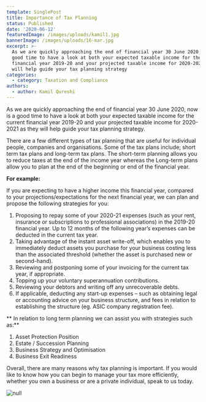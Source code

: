 ```yaml
---
template: SinglePost
title: Importance of Tax Planning
status: Published
date: '2020-06-12'
featuredImage: /images/uploads/kamil1.jpg
bannerImage: /images/uploads/16-mar.jpg
excerpt: >-
  As we are quickly approaching the end of financial year 30 June 2020, now is a
  good time to have a look at both your expected taxable income for the current
  financial year 2019-20 and your projected taxable income for 2020-2021 as they
  will help guide your tax planning strategy
categories:
  - category: Taxation and Compliance
authors:
  - author: Kamil Qureshi
---
```

As we are quickly approaching the end of financial year 30 June 2020, now is a good time to have a look at both your expected taxable income for the current financial year 2019-20 and your projected taxable income for 2020-2021 as they will help guide your tax planning strategy. 

There are a few different types of tax planning that are useful for individual people, companies and organisations. Some of the tax plans include; short term tax plans and long-term tax plans. The short-term planning allows you to reduce taxes at the end of the income year whereas the Long-term plans allow you to plan at the end of the beginning or end of the financial year. 

**For example:** 

If you are expecting to have a higher income this financial year, compared to your projections/expectations for the next financial year, we can plan and propose the following strategies for you: 

1. Proposing to repay some of your 2020-21 expenses (such as your rent, insurance or subscriptions to professional associations) in the 2019-20 financial year. Up to 12 months of the following year’s expenses can be deducted in the current tax year. 
2. Taking advantage of the instant asset write-off, which enables you to immediately deduct assets you purchase for your business costing less than the associated threshold (whether the asset is purchased new or second-hand).   
3. Reviewing and postponing some of your invoicing for the current tax year, if appropriate. 
4. Topping up your voluntary superannuation contributions. 
5. Reviewing your debtors and writing off any unrecoverable debts. 
6. If applicable, deducting any start-up expenses – such as obtaining legal or accounting advice on your business structure, and fees in relation to establishing the structure (eg. ASIC company registration fee). 

**
In relation to long term planning we can assist you with strategies such as:** 

1. Asset Protection Position 
2. Estate / Succession Planning 
3. Business Strategy and Optimisation 
4. Business Exit Readiness 

Overall, there are many reasons why tax planning is important. If you would like to know how you can begin to manage your tax more efficiently, whether you own a business or are a private individual, speak to us today. 

![null](/images/uploads/blog.png)
